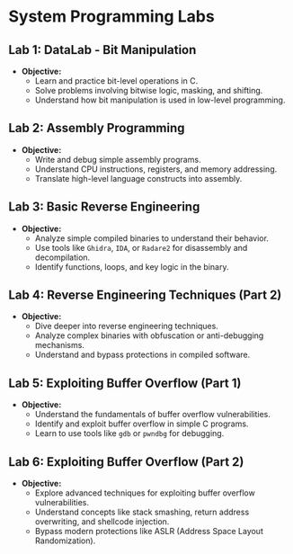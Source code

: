 # System Programming Labs

## Lab 1: DataLab - Bit Manipulation
- **Objective:** 
  - Learn and practice bit-level operations in C.
  - Solve problems involving bitwise logic, masking, and shifting.
  - Understand how bit manipulation is used in low-level programming.

## Lab 2: Assembly Programming
- **Objective:** 
  - Write and debug simple assembly programs.
  - Understand CPU instructions, registers, and memory addressing.
  - Translate high-level language constructs into assembly.

## Lab 3: Basic Reverse Engineering
- **Objective:** 
  - Analyze simple compiled binaries to understand their behavior.
  - Use tools like `Ghidra`, `IDA`, or `Radare2` for disassembly and decompilation.
  - Identify functions, loops, and key logic in the binary.

## Lab 4: Reverse Engineering Techniques (Part 2)
- **Objective:** 
  - Dive deeper into reverse engineering techniques.
  - Analyze complex binaries with obfuscation or anti-debugging mechanisms.
  - Understand and bypass protections in compiled software.

## Lab 5: Exploiting Buffer Overflow (Part 1)
- **Objective:** 
  - Understand the fundamentals of buffer overflow vulnerabilities.
  - Identify and exploit buffer overflow in simple C programs.
  - Learn to use tools like `gdb` or `pwndbg` for debugging.

## Lab 6: Exploiting Buffer Overflow (Part 2)
- **Objective:** 
  - Explore advanced techniques for exploiting buffer overflow vulnerabilities.
  - Understand concepts like stack smashing, return address overwriting, and shellcode injection.
  - Bypass modern protections like ASLR (Address Space Layout Randomization).

